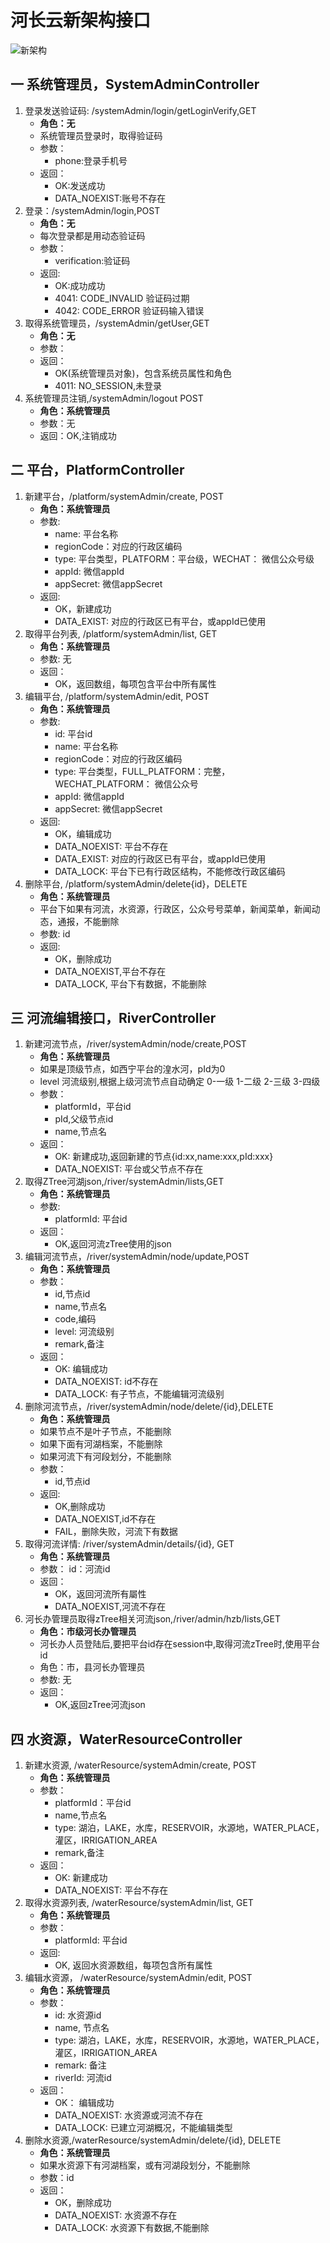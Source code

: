 # 河长云新架构接口
![新架构](/uploads/34ecea2e961f74dabcd36bcd6d2a12e3/新架构.jpg)


## 一 系统管理员，SystemAdminController 
1. 登录发送验证码: /systemAdmin/login/getLoginVerify,GET
   * **角色：无**
   * 系统管理员登录时，取得验证码
   * 参数：
       * phone:登录手机号
   * 返回：
       * OK:发送成功
       * DATA_NOEXIST:账号不存在
2. 登录：/systemAdmin/login,POST
   * **角色：无**
   * 每次登录都是用动态验证码    
   * 参数：
       * verification:验证码
   * 返回:
       * OK:成功成功
       * 4041: CODE_INVALID 验证码过期
       * 4042: CODE_ERROR 验证码输入错误
3. 取得系统管理员，/systemAdmin/getUser,GET
    * **角色：无**
    * 参数：
    * 返回：
       * OK(系统管理员对象)，包含系统员属性和角色
       * 4011: NO_SESSION,未登录       
4. 系统管理员注销,/systemAdmin/logout POST
   * **角色：系统管理员**
   * 参数：无
   * 返回：OK,注销成功       
                                

## 二 平台，PlatformController
1. 新建平台，/platform/systemAdmin/create, POST
   * **角色：系统管理员**
   * 参数:
      * name: 平台名称
      * regionCode：对应的行政区编码
      * type: 平台类型，PLATFORM：平台级，WECHAT： 微信公众号级
      * appId: 微信appId
      * appSecret: 微信appSecret
   * 返回:
      * OK，新建成功
      * DATA_EXIST: 对应的行政区已有平台，或appId已使用
2. 取得平台列表, /platform/systemAdmin/list, GET
   * **角色：系统管理员**
   * 参数: 无
   * 返回：
      * OK，返回数组，每项包含平台中所有属性
3. 编辑平台, /platform/systemAdmin/edit, POST
   * **角色：系统管理员**
   * 参数:
      * id: 平台id
      * name: 平台名称
      * regionCode：对应的行政区编码
      * type: 平台类型，FULL_PLATFORM：完整，WECHAT_PLATFORM： 微信公众号
      * appId: 微信appId
      * appSecret: 微信appSecret
   * 返回:
      * OK，编辑成功
      * DATA_NOEXIST: 平台不存在
      * DATA_EXIST: 对应的行政区已有平台，或appId已使用
      * DATA_LOCK: 平台下已有行政区结构，不能修改行政区编码
4. 删除平台, /platform/systemAdmin/delete{id}，DELETE
   * **角色：系统管理员**
   * 平台下如果有河流，水资源，行政区，公众号号菜单，新闻菜单，新闻动态，通报，不能删除
   * 参数: id
   * 返回:
	 * OK，删除成功
	 * DATA_NOEXIST,平台不存在
	 * DATA_LOCK, 平台下有数据，不能删除

## 三 河流编辑接口，RiverController
1. 新建河流节点，/river/systemAdmin/node/create,POST
   * **角色：系统管理员**
   * 如果是顶级节点，如西宁平台的湟水河，pId为0
   * level 河流级别,根据上级河流节点自动确定 0-一级 1-二级 2-三级 3-四级           
   * 参数：
      * platformId，平台id  
      * pId,父级节点id
      * name,节点名
   * 返回：
       * OK: 新建成功,返回新建的节点{id:xx,name:xxx,pId:xxx}
       * DATA_NOEXIST: 平台或父节点不存在
2. 取得ZTree河湖json,/river/systemAdmin/lists,GET
   * **角色：系统管理员**
   * 参数: 
       * platformId: 平台id 
   * 返回：
       * OK,返回河流zTree使用的json 
3. 编辑河流节点，/river/systemAdmin/node/update,POST
   * **角色：系统管理员**
   * 参数：
      * id,节点id
      * name,节点名
      * code,编码
      * level: 河流级别
      * remark,备注
   * 返回：
      * OK: 编辑成功
      * DATA_NOEXIST: id不存在 
      * DATA_LOCK: 有子节点，不能编辑河流级别
4. 删除河流节点，/river/systemAdmin/node/delete/{id},DELETE
   * **角色：系统管理员**
   * 如果节点不是叶子节点，不能删除
   * 如果下面有河湖档案，不能删除
   * 如果河流下有河段划分，不能删除
   * 参数：
      * id,节点id
   * 返回:
      * OK,删除成功
      * DATA_NOEXIST,id不存在
      * FAIL，删除失败，河流下有数据
6. 取得河流详情: /river/systemAdmin/details/{id}, GET
   * **角色：系统管理员**
   * 参数： id：河流id
   * 返回：
      * OK，返回河流所有屬性
      * DATA_NOEXIST,河流不存在
6. 河长办管理员取得zTree相关河流json,/river/admin/hzb/lists,GET
   * **角色：市级河长办管理员**
   * 河长办人员登陆后,要把平台id存在session中,取得河流zTree时,使用平台id 
   * 角色：市，县河长办管理员
   * 参数: 无
   * 返回：
      * OK,返回zTree河流json

## 四 水资源，WaterResourceController
1. 新建水资源, /waterResource/systemAdmin/create, POST
   * **角色：系统管理员**
   * 参数：
      * platformId：平台id
      * name,节点名
      * type: 湖泊，LAKE，水库，RESERVOIR，水源地，WATER_PLACE，灌区，IRRIGATION_AREA
      * remark,备注
   * 返回：
      * OK: 新建成功
      * DATA_NOEXIST: 平台不存在
2. 取得水资源列表, /waterResource/systemAdmin/list, GET
   * **角色：系统管理员**
    * 参数：
       * platformId: 平台id
    * 返回:
       * OK, 返回水资源数组，每项包含所有属性
3. 编辑水资源， /waterResource/systemAdmin/edit, POST
   * **角色：系统管理员**
   * 参数：
	 * id: 水资源id
	 * name, 节点名
	 * type: 湖泊，LAKE，水库，RESERVOIR，水源地，WATER_PLACE，灌区，IRRIGATION_AREA
	 * remark: 备注
	 * riverId: 河流id
   * 返回：
	 * OK： 编辑成功
	 * DATA_NOEXIST: 水资源或河流不存在
	 * DATA_LOCK: 已建立河湖概况，不能编辑类型
4. 删除水资源,/waterResource/systemAdmin/delete/{id}, DELETE
   * **角色：系统管理员**
   * 如果水资源下有河湖档案，或有河湖段划分，不能删除
   * 参数：id
   * 返回：
	 * OK，删除成功
	 * DATA_NOEXIST: 水资源不存在
	 * DATA_LOCK: 水资源下有数据,不能删除
	 
	 
